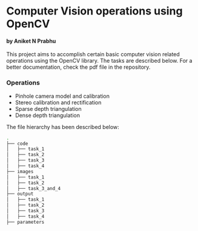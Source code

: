 # Computer Vision operations using OpenCV
#### by Aniket N Prabhu

This project aims to accomplish certain basic computer vision related operations using the OpenCV library. The tasks are described below. For a better documentation, check the pdf file in the repository.

### Operations

- Pinhole camera model and calibration
- Stereo calibration and rectification
- Sparse depth triangulation
- Dense depth triangulation

The file hierarchy has been described below:

```sh
.
├── code
│   ├── task_1
│   ├── task_2
│   ├── task_3
│   ├── task_4
├── images
│   ├── task_1
│   ├── task_2
│   ├── task_3_and_4
├── output
│   ├── task_1
│   ├── task_2
│   ├── task_3
│   ├── task_4
├── parameters
```
